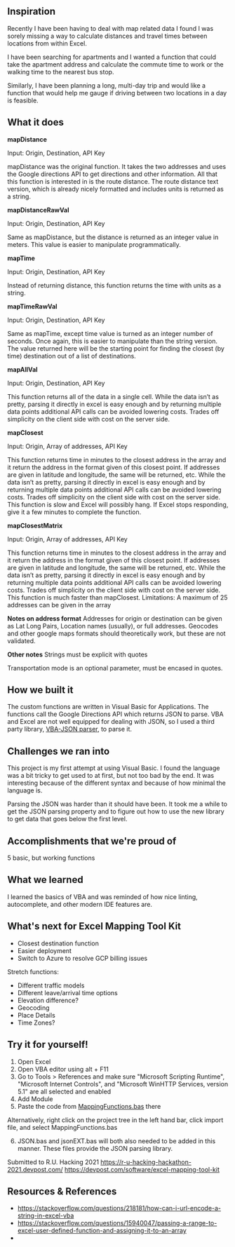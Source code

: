 ## Inspiration
Recently I have been having to deal with map related data I found I was sorely missing a way to calculate distances and travel times between locations from within Excel. 

I have been searching for apartments and I wanted a function that could take the apartment address and calculate the commute time to work or the walking time to the nearest bus stop.

Similarly, I have been planning a long, multi-day trip and would like a function that would help me gauge if driving between two locations in a day is feasible.

## What it does
**mapDistance**

Input: Origin, Destination, API Key

mapDistance was the original function. It takes the two addresses and uses the Google directions API to get directions and other information. All that this function is interested in is the route distance. The route distance text version, which is already nicely formatted and includes units is returned as a string.

**mapDistanceRawVal**

Input: Origin, Destination, API Key

Same as mapDistance, but the distance is returned as an integer value in meters. This value is easier to manipulate programmatically.

**mapTime**

Input: Origin, Destination, API Key

Instead of returning distance, this function returns the time with units as a string.

**mapTimeRawVal**

Input: Origin, Destination, API Key

Same as mapTime, except time value is turned as an integer number of seconds. Once again, this is easier to manipulate than the string version. The value returned here will be the starting point for finding the closest (by time) destination out of a list of destinations.

**mapAllVal**

Input: Origin, Destination, API Key

This function returns all of the data in a single cell. While the data isn’t as pretty, parsing it directly in excel is easy enough and by returning multiple data points additional API calls can be avoided lowering costs. Trades off simplicity on the client side with cost on the server side.

**mapClosest**

Input: Origin, Array of addresses, API Key

This function returns time in minutes to the closest address in the array and it return the address in the format given of this closest point. If addresses are given in latitude and longitude, the same will be returned, etc. While the data isn’t as pretty, parsing it directly in excel is easy enough and by returning multiple data points additional API calls can be avoided lowering costs. Trades off simplicity on the client side with cost on the server side.
This function is slow and Excel will possibly hang. If Excel stops responding, give it a few minutes to complete the function.

**mapClosestMatrix**

Input: Origin, Array of addresses, API Key

This function returns time in minutes to the closest address in the array and it return the address in the format given of this closest point. If addresses are given in latitude and longitude, the same will be returned, etc. While the data isn’t as pretty, parsing it directly in excel is easy enough and by returning multiple data points additional API calls can be avoided lowering costs. Trades off simplicity on the client side with cost on the server side.
This function is much faster than mapClosest.
Limitations: A maximum of 25 addresses can be given in the array


**Notes on address format**
Addresses for origin or destination can be given as Lat Long Pairs, Location names (usually), or full addresses. Geocodes and other google maps formats should theoretically work, but these are not validated.

**Other notes**
Strings must be explicit with quotes

Transportation mode is an optional parameter, must be encased in quotes. 


## How we built it
The custom functions are written in Visual Basic for Applications. The functions call the Google Directions API which returns JSON to parse. VBA and Excel are not well equipped for dealing with JSON, so I used a third party library, [VBA-JSON parser](https://github.com/omegastripes/VBA-JSON-parser),  to parse it.

## Challenges we ran into
This project is my first attempt at using Visual Basic. I found the language was a bit tricky to get used to at first, but not too bad by the end. It was interesting because of the different syntax and because of how minimal the language is.

Parsing the JSON was harder than it should have been. It took me a while to get the JSON parsing property and to figure out how to use the new library to get data that goes below the first level.

## Accomplishments that we're proud of
5 basic, but working functions

## What we learned
I learned the basics of VBA and was reminded of how nice linting, autocomplete, and other modern IDE features are.

## What's next for Excel Mapping Tool Kit
* Closest destination function
* Easier deployment
* Switch to Azure to resolve GCP billing issues

Stretch functions:
* Different traffic models
* Different leave/arrival time options
* Elevation difference?
* Geocoding
* Place Details
* Time Zones?

## Try it for yourself!
1. Open Excel
2. Open VBA editor using alt + F11
3. Go to Tools > References and make sure "Microsoft Scripting Runtime", "Microsoft Internet Controls", and "Microsoft WinHTTP Services, version 5.1" are all selected and enabled
4. Add Module
5. Paste the code from [MappingFunctions.bas](https://raw.githubusercontent.com/TildenWinston/ExcelMapTools/main/MappingFunctions.bas) there

Alternatively, right click on the project tree in the left hand bar, click import file, and select MappingFunctions.bas

6. JSON.bas and jsonEXT.bas will both also needed to be added in this manner. These files provide the JSON parsing library.


Submitted to R.U. Hacking 2021 https://r-u-hacking-hackathon-2021.devpost.com/
https://devpost.com/software/excel-mapping-tool-kit


## Resources & References
* https://stackoverflow.com/questions/218181/how-can-i-url-encode-a-string-in-excel-vba
* https://stackoverflow.com/questions/15940047/passing-a-range-to-excel-user-defined-function-and-assigning-it-to-an-array
* 
